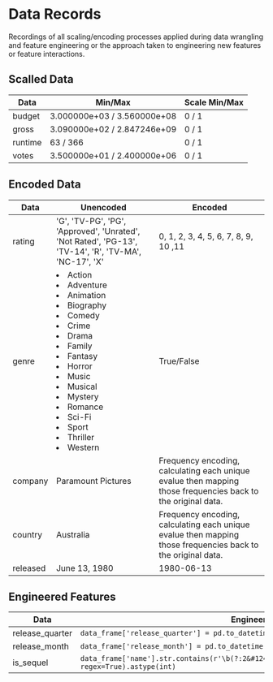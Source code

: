# Data Records

Recordings of all scaling/encoding processes applied during data wrangling and feature engineering or the approach taken to engineering new features or feature interactions.

## Scalled Data

| Data    | Min/Max                     | Scale Min/Max |
| ------- | --------------------------- | ------------- |
| budget  | 3.000000e+03 / 3.560000e+08 | 0 / 1         |
| gross   | 3.090000e+02 / 2.847246e+09 | 0 / 1         |
| runtime | 63 / 366                    | 0 / 1         |
| votes   | 3.500000e+01 / 2.400000e+06 | 0 / 1         |

## Encoded Data

| Data     | Unencoded                                                                                                                                                                                                                                                                                  | Encoded                                                                                                      |
| -------- | ------------------------------------------------------------------------------------------------------------------------------------------------------------------------------------------------------------------------------------------------------------------------------------------ | ------------------------------------------------------------------------------------------------------------ |
| rating   | 'G', 'TV-PG', 'PG', 'Approved', 'Unrated', 'Not Rated', 'PG-13', 'TV-14', 'R', 'TV-MA', 'NC-17', 'X'                                                                                                                                                                                       | 0, 1, 2, 3, 4, 5, 6, 7, 8, 9, 10 ,11                                                                         |
| genre    | <li>Action</li><li>Adventure</li><li>Animation</li><li>Biography</li><li>Comedy</li><li>Crime</li><li>Drama</li><li>Family</li><li>Fantasy</li><li>Horror</li><li>Music</li><li>Musical</li><li>Mystery</li><li>Romance</li><li>Sci-Fi</li><li>Sport</li><li>Thriller</li><li>Western</li> | True/False                                                                                                   |
| company  | Paramount Pictures                                                                                                                                                                                                                                                                         | Frequency encoding, calculating each unique evalue then mapping those frequencies back to the original data. |
| country  | Australia                                                                                                                                                                                                                                                                                  | Frequency encoding, calculating each unique evalue then mapping those frequencies back to the original data. |
| released | June 13, 1980                                                                                                                                                                                                                                                                              | 1980-06-13                                                                                                   |

## Engineered Features

| Data            | Engineering                                                                                                    |
| --------------- | -------------------------------------------------------------------------------------------------------------- |
| release_quarter | `data_frame['release_quarter'] = pd.to_datetime(data_frame['released']).dt.quarter`                            |
| release_month   | `data_frame['release_month'] = pd.to_datetime(data_frame['released']).dt.month`                                |
| is_sequel       | `data_frame['name'].str.contains(r'\b(?:2&#124;3&#124;4&#124;II&#124;III&#124;IV)\b', regex=True).astype(int)` |
